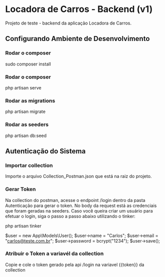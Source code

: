 # Locadora de Carros - Backend (v1)
Projeto de teste - backend da aplicação Locadora de Carros.

## Configurando Ambiente de Desenvolvimento

### Rodar o composer
sudo composer install

### Rodar o composer
php artisan serve

### Rodar as migrations
php artisan migrate

### Rodar as seeders
php artisan db:seed

## Autenticação do Sistema

### Importar collection
Importe o arquivo Collection_Postman.json que está na raiz do projeto.

### Gerar Token
Na collection do postman, acesse o endpoint /login dentro da pasta Autenticação para gerar o token.
No body da request está as credenciais que foram geradas na seeders.
Caso você queira criar um usuário para efetuar o login, siga o passo a passo abaixo utilizando o tinker:

php artisan tinker

$user = new App\Models\User();
$user->name = "Carlos";
$user->email = "carlos@teste.com.br";
$user->password = bcrypt("1234");
$user->save();


### Atribuir o Token a variavél da collection
Copie e cole o token gerado pela api /login na variavel {{token}} da collection
